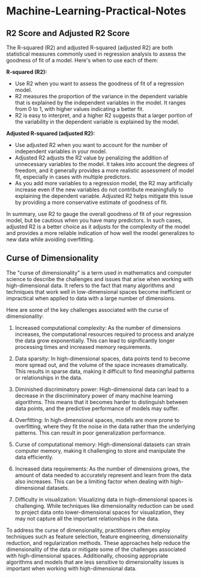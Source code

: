 # Machine-Learning-Practical-Notes

## R2 Score and Adjusted R2 Score
The R-squared (R2) and adjusted R-squared (adjusted R2) are both statistical measures commonly used in regression analysis to assess the goodness of fit of a model. Here's when to use each of them:

**R-squared (R2):**

- Use R2 when you want to assess the goodness of fit of a regression model.
- R2 measures the proportion of the variance in the dependent variable that is explained by the independent variables in the model. It ranges from 0 to 1, with higher values indicating a better fit.
- R2 is easy to interpret, and a higher R2 suggests that a larger portion of the variability in the dependent variable is explained by the model.

**Adjusted R-squared (adjusted R2):**

- Use adjusted R2 when you want to account for the number of independent variables in your model.
- Adjusted R2 adjusts the R2 value by penalizing the addition of unnecessary variables to the model. It takes into account the degrees of freedom, and it generally provides a more realistic assessment of model fit, especially in cases with multiple predictors.
- As you add more variables to a regression model, the R2 may artificially increase even if the new variables do not contribute meaningfully to explaining the dependent variable. Adjusted R2 helps mitigate this issue by providing a more conservative estimate of goodness of fit.

In summary, use R2 to gauge the overall goodness of fit of your regression model, but be cautious when you have many predictors. In such cases, adjusted R2 is a better choice as it adjusts for the complexity of the model and provides a more reliable indication of how well the model generalizes to new data while avoiding overfitting.


## Curse of Dimensionality

The "curse of dimensionality" is a term used in mathematics and computer science to describe the challenges and issues that arise when working with high-dimensional data. It refers to the fact that many algorithms and techniques that work well in low-dimensional spaces become inefficient or impractical when applied to data with a large number of dimensions.

Here are some of the key challenges associated with the curse of dimensionality:

1. Increased computational complexity: As the number of dimensions increases, the computational resources required to process and analyze the data grow exponentially. This can lead to significantly longer processing times and increased memory requirements.

2. Data sparsity: In high-dimensional spaces, data points tend to become more spread out, and the volume of the space increases dramatically. This results in sparse data, making it difficult to find meaningful patterns or relationships in the data.

3. Diminished discriminatory power: High-dimensional data can lead to a decrease in the discriminatory power of many machine learning algorithms. This means that it becomes harder to distinguish between data points, and the predictive performance of models may suffer.

4. Overfitting: In high-dimensional spaces, models are more prone to overfitting, where they fit the noise in the data rather than the underlying patterns. This can result in poor generalization performance.

5. Curse of computational memory: High-dimensional datasets can strain computer memory, making it challenging to store and manipulate the data efficiently.

6. Increased data requirements: As the number of dimensions grows, the amount of data needed to accurately represent and learn from the data also increases. This can be a limiting factor when dealing with high-dimensional datasets.

7. Difficulty in visualization: Visualizing data in high-dimensional spaces is challenging. While techniques like dimensionality reduction can be used to project data onto lower-dimensional spaces for visualization, they may not capture all the important relationships in the data.

To address the curse of dimensionality, practitioners often employ techniques such as feature selection, feature engineering, dimensionality reduction, and regularization methods. These approaches help reduce the dimensionality of the data or mitigate some of the challenges associated with high-dimensional spaces. Additionally, choosing appropriate algorithms and models that are less sensitive to dimensionality issues is important when working with high-dimensional data.
